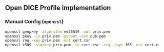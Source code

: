 ## Open DICE Profile implementation

### Manual Config (`openssl`)

```bash
openssl genpkey -algorithm ed25519 -out priv.pem
openssl pkey -in priv.pem -pubout -out pub.pem
openssl req -key priv.pem -out cert.csr
openssl x509 -signkey priv.pem -in cert.csr -req -days 365 -out cert.crt
```
